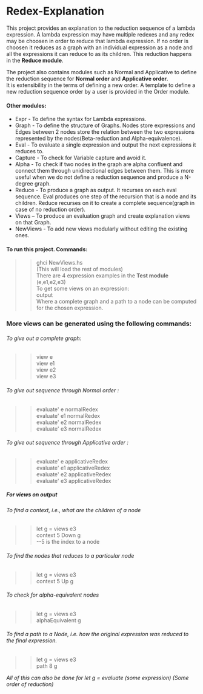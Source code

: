 # Redex-Explanation

This project provides an explanation to the reduction sequence of a lambda expression. A lambda expression may have multiple redexes and any redex may be choosen in order to reduce that lambda expression. If no order is choosen it reduces as a graph with an individual expression as a node and all the expressions it can reduce to as its children. This reduction happens in the **Reduce module**.<br/>

The project also contains modules such as Normal and Applicative to define the reduction sequence for **Normal order** and **Applicative order**.<br/>
It is extensibility in the terms of defining a new order. A template to define a new reduction sequence order by a user is provided in the Order module.<br/>

#### Other modules:<br/>
* Expr - To define the syntax for Lambda expressions.
* Graph - To define the structure of Graphs. Nodes store expressions and Edges between 2 nodes store the relation between the two expressions represented by the nodes(Beta-reduction and Alpha-equivalence).
* Eval - To evaluate a single expression and output the next expressions it reduces to.
* Capture - To check for Variable capture and avoid it.
* Alpha - To check if two nodes in the graph are alpha confluent and connect them through unidirectional edges between them. This is more useful when we do not define a reduction sequence and produce a N-degree graph.
* Reduce - To produce a graph as output. It recurses on each eval sequence. Eval produces one step of the recursion that is a node and its children. Reduce recurses on it to create a complete sequence(graph in case of no reduction order).
* Views – To produce an evaluation graph and create explanation views on that Graph.
* NewViews - To add new views modularly without editing the existing ones.

#### To run this project. Commands:<br/>
>>ghci NewViews.hs<br/>
(This will load the rest of modules)<br/>
There are 4 expression examples in the **Test module** (e,e1,e2,e3)<br/>
To get some views on an expression:<br/>
>> output<br/>
Where a complete graph and a path to a node can be computed for the chosen expression.<br/>

### More views can be generated using the following commands:
###### To give out a complete graph:<br/>
>>view e<br/>
>>view e1<br/>
>>view e2<br/>
>>view e3<br/>

###### To give out sequence through Normal order :<br/>
>>evaluate' e normalRedex<br/>
>>evaluate' e1 normalRedex<br/>
>>evaluate' e2 normalRedex<br/>
>>evaluate' e3 normalRedex<br/>

###### To give out sequence through Applicative order :<br/>
>>evaluate' e applicativeRedex<br/>
>>evaluate' e1 applicativeRedex<br/>
>>evaluate' e2 applicativeRedex<br/>
>>evaluate' e3 applicativeRedex<br/>

##### For views on output<br/>
###### To find a context, i.e., what are the children of a node<br/>
>>let g = views e3<br/>
>>context 5 Down g<br/>
--5 is the index to a node<br/>

###### To find the nodes that reduces to a particular node<br/>
>>let g = views e3<br/>
>>context 5 Up g<br/>

###### To check for alpha-equivalent nodes<br/>
>>let g = views e3<br/>
>>alphaEquivalent g<br/>

###### To find a path to a Node, i.e. how the original expression was reduced to the final expression.
>>let g = views e3<br/>
>>path 8 g

*All of this can also be done for let g = evaluate (some expression) (Some order of reduction)*

